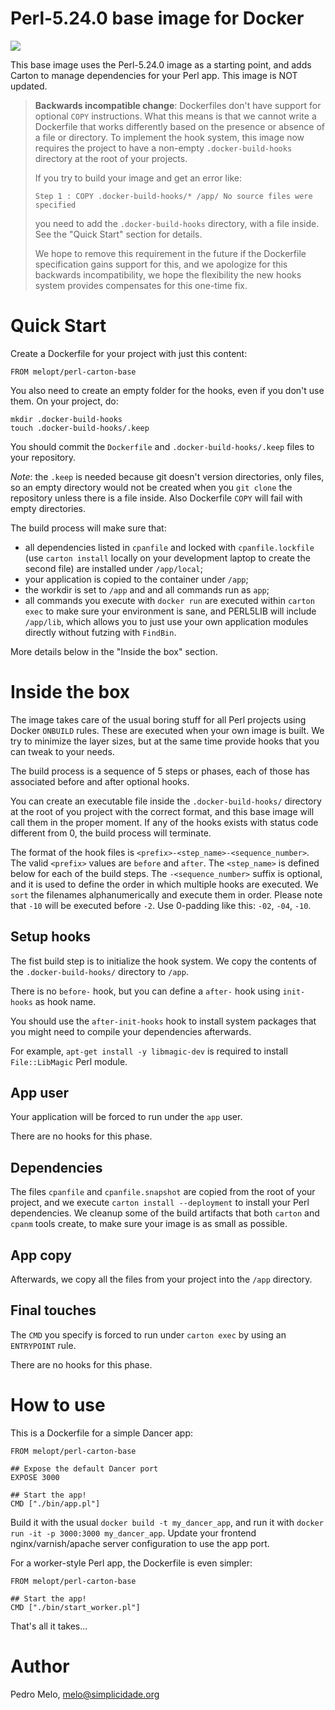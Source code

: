 # Perl-5.24.0 base image for Docker #

[![](https://images.microbadger.com/badges/image/melopt/perl-carton-base.svg)](https://microbadger.com/images/melopt/perl-carton-base "Get your own image badge on microbadger.com")

This base image uses the Perl-5.24.0 image as a starting point, and adds
Carton to manage dependencies for your Perl app. This image is NOT updated.

> **Backwards incompatible change**: Dockerfiles don't have support for
> optional `COPY` instructions. What this means is that we cannot write
> a Dockerfile that works differently based on the presence or absence
> of a file or directory. To implement the hook system, this image now
> requires the project to have a non-empty `.docker-build-hooks`
> directory at the root of your projects.
>
> If you try to build your image and get an error like:
>
>     Step 1 : COPY .docker-build-hooks/* /app/ No source files were
>     specified
>
> you need to add the `.docker-build-hooks` directory, with a file
> inside. See the "Quick Start" section for details.
>
> We hope to remove this requirement in the future if the Dockerfile
> specification gains support for this, and we apologize for this
> backwards incompatibility, we hope the flexibility the new hooks
> system provides compensates for this one-time fix.


# Quick Start #

Create a Dockerfile for your project with just this content:

    FROM melopt/perl-carton-base

You also need to create an empty folder for the hooks, even if you don't
use them. On your project, do:

    mkdir .docker-build-hooks
    touch .docker-build-hooks/.keep

You should commit the `Dockerfile` and `.docker-build-hooks/.keep` files
to your repository.

*Note*: the `.keep` is needed because git doesn't version directories,
only files, so an empty directory would not be created when you `git
clone` the repository unless there is a file inside. Also Dockerfile
`COPY` will fail with empty directories.

The build process will make sure that:

* all dependencies listed in `cpanfile` and locked with
  `cpanfile.lockfile` (use `carton install` locally on your development
  laptop to create the second file) are installed under `/app/local`;
* your application is copied to the container under `/app`;
* the workdir is set to `/app` and and all commands run as `app`;
* all commands you execute with `docker run` are executed within `carton
  exec` to make sure your environment is sane, and PERL5LIB will include
  `/app/lib`, which allows you to just use your own application modules
  directly without futzing with `FindBin`.

More details below in the "Inside the box" section.


# Inside the box #

The image takes care of the usual boring stuff for all Perl projects
using Docker `ONBUILD` rules. These are executed when your own image is
built. We try to minimize the layer sizes, but at the same time provide
hooks that you can tweak to your needs.

The build process is a sequence of 5 steps or phases, each of those has
associated before and after optional hooks.

You can create an executable file inside the `.docker-build-hooks/`
directory at the root of you project with the correct format, and this
base image will call them in the proper moment. If any of the hooks
exists with status code different from 0, the build process will
terminate.

The format of the hook files is `<prefix>-<step_name>-<sequence_number>`.
The valid `<prefix>` values are `before` and `after`. The `<step_name>`
is defined below for each of the build steps. The `-<sequence_number>`
suffix is optional, and it is used to define the order in which multiple
hooks are executed. We `sort` the filenames alphanumerically and execute
them in order. Please note that `-10` will be executed before `-2`. Use
0-padding like this: `-02`, `-04`, `-10`.


## Setup hooks ##

The fist build step is to initialize the hook system. We copy the
contents of the `.docker-build-hooks/` directory to `/app`.

There is no `before-` hook, but you can define a `after-` hook using
`init-hooks` as hook name.

You should use the `after-init-hooks` hook to install system packages
that you might need to compile your dependencies afterwards.

For example, `apt-get install -y libmagic-dev` is required to install
`File::LibMagic` Perl module.


## App user

Your application will be forced to run under the `app` user.

There are no hooks for this phase.


## Dependencies

The files `cpanfile` and `cpanfile.snapshot` are copied from the root of
your project, and we execute `carton install --deployment` to install
your Perl dependencies. We cleanup some of the build artifacts that both
`carton` and `cpanm` tools create, to make sure your image is as small
as possible.


## App copy

Afterwards, we copy all the files from your project into the `/app`
directory.


## Final touches

The `CMD` you specify is forced to run under `carton exec` by using an
`ENTRYPOINT` rule.

There are no hooks for this phase.


# How to use #

This is a Dockerfile for a simple Dancer app:

    FROM melopt/perl-carton-base

    ## Expose the default Dancer port
    EXPOSE 3000

    ## Start the app!
    CMD ["./bin/app.pl"]

Build it with the usual `docker build -t my_dancer_app`, and run it with
`docker run -it -p 3000:3000 my_dancer_app`. Update your frontend
nginx/varnish/apache server configuration to use the app port.

For a worker-style Perl app, the Dockerfile is even simpler:

    FROM melopt/perl-carton-base

    ## Start the app!
    CMD ["./bin/start_worker.pl"]

That's all it takes...


# Author

Pedro Melo, <melo@simplicidade.org>
